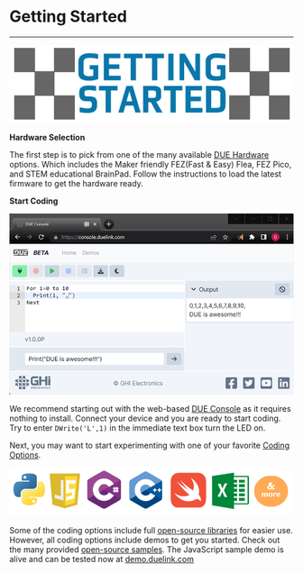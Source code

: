 # Getting Started

---

<div style="text-align: center;">

![Host Mode](./images/getting-started.png)

</div>

**Hardware Selection**

The first step is to pick from one of the many available [DUE Hardware](../hardware/intro.md) options. Which includes the Maker friendly FEZ(Fast & Easy) Flea, FEZ Pico, and STEM educational BrainPad. Follow the instructions to load the latest firmware to get the hardware ready. 

**Start Coding**

![DUE Console](images/due-console.png)

We recommend starting out with the web-based [DUE Console](./../software/console.md)  as it requires nothing to install. Connect your device and you are ready to start coding. Try to enter `DWrite('L',1)` in the immediate text box turn the LED on.

Next, you may want to start experimenting with one of your favorite [Coding Options](../software/coding-options/coding-options.md).

![Coding Options](images/coding-options.png)

Some of the coding options include full [open-source libraries](https://github.com/ghi-electronics/due-libraries) for easier use. However, all coding options include demos to get you started. Check out the many provided [open-source samples](https://github.com/ghi-electronics/due-samples). The JavaScript sample demo is alive and can be tested now at 
[demo.duelink.com](https://demo.duelink.com/) 


